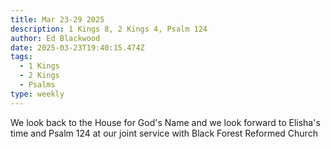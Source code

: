 ```yaml
---
title: Mar 23-29 2025
description: 1 Kings 8, 2 Kings 4, Psalm 124
author: Ed Blackwood
date: 2025-03-23T19:40:15.474Z
tags:
  - 1 Kings
  - 2 Kings
  - Psalms
type: weekly
---
```

W﻿e look back to the House for God's Name and we look forward to Elisha's time and Psalm 124 at our joint service with Black Forest Reformed Church